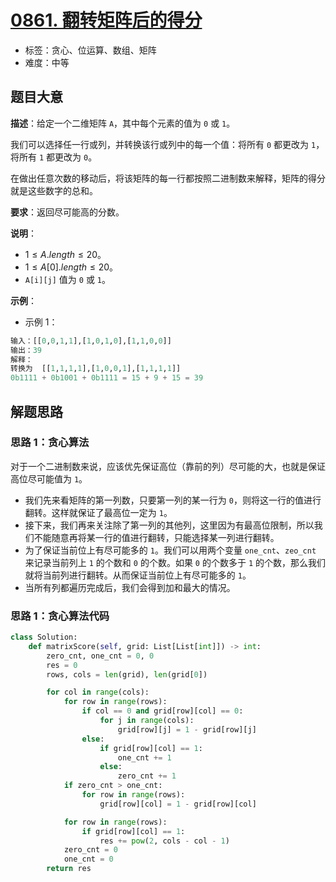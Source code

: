 # [0861. 翻转矩阵后的得分](https://leetcode.cn/problems/score-after-flipping-matrix/)

- 标签：贪心、位运算、数组、矩阵
- 难度：中等

## 题目大意

**描述**：给定一个二维矩阵 `A`，其中每个元素的值为 `0` 或 `1`。

我们可以选择任一行或列，并转换该行或列中的每一个值：将所有 `0` 都更改为 `1`，将所有 `1` 都更改为 `0`。

在做出任意次数的移动后，将该矩阵的每一行都按照二进制数来解释，矩阵的得分就是这些数字的总和。

**要求**：返回尽可能高的分数。

**说明**：

- $1 \le A.length \le 20$。
- $1 \le A[0].length \le 20$。
- `A[i][j]` 值为 `0` 或 `1`。

**示例**：

- 示例 1：

```python
输入：[[0,0,1,1],[1,0,1,0],[1,1,0,0]]
输出：39
解释：
转换为  [[1,1,1,1],[1,0,0,1],[1,1,1,1]]
0b1111 + 0b1001 + 0b1111 = 15 + 9 + 15 = 39
```

## 解题思路

### 思路 1：贪心算法

对于一个二进制数来说，应该优先保证高位（靠前的列）尽可能的大，也就是保证高位尽可能值为 `1`。

- 我们先来看矩阵的第一列数，只要第一列的某一行为 `0`，则将这一行的值进行翻转。这样就保证了最高位一定为 `1`。
- 接下来，我们再来关注除了第一列的其他列，这里因为有最高位限制，所以我们不能随意再将某一行的值进行翻转，只能选择某一列进行翻转。
- 为了保证当前位上有尽可能多的 `1`。我们可以用两个变量 `one_cnt`、`zeo_cnt` 来记录当前列上 `1` 的个数和 `0` 的个数。如果 `0` 的个数多于 `1` 的个数，那么我们就将当前列进行翻转。从而保证当前位上有尽可能多的 `1`。
- 当所有列都遍历完成后，我们会得到加和最大的情况。

### 思路 1：贪心算法代码

```python
class Solution:
    def matrixScore(self, grid: List[List[int]]) -> int:
        zero_cnt, one_cnt = 0, 0
        res = 0
        rows, cols = len(grid), len(grid[0])

        for col in range(cols):
            for row in range(rows):
                if col == 0 and grid[row][col] == 0:
                    for j in range(cols):
                        grid[row][j] = 1 - grid[row][j]
                else:
                    if grid[row][col] == 1:
                        one_cnt += 1
                    else:
                        zero_cnt += 1
            if zero_cnt > one_cnt:
                for row in range(rows):
                    grid[row][col] = 1 - grid[row][col]

            for row in range(rows):
                if grid[row][col] == 1:
                    res += pow(2, cols - col - 1)
            zero_cnt = 0
            one_cnt = 0
        return res
```
